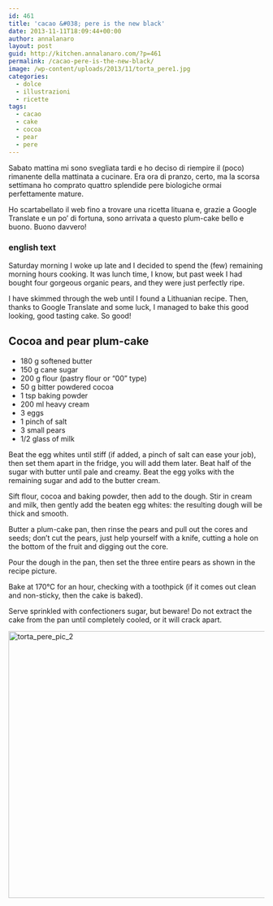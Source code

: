 ```yaml
---
id: 461
title: 'cacao &#038; pere is the new black'
date: 2013-11-11T18:09:44+00:00
author: annalanaro
layout: post
guid: http://kitchen.annalanaro.com/?p=461
permalink: /cacao-pere-is-the-new-black/
image: /wp-content/uploads/2013/11/torta_pere1.jpg
categories:
  - dolce
  - illustrazioni
  - ricette
tags:
  - cacao
  - cake
  - cocoa
  - pear
  - pere
---
```

Sabato mattina mi sono svegliata tardi e ho deciso di riempire il (poco) rimanente della mattinata a cucinare. Era ora di pranzo, certo, ma la scorsa settimana ho comprato quattro splendide pere biologiche ormai perfettamente mature.

Ho scartabellato il web fino a trovare una ricetta lituana e, grazie a Google Translate e un po&#8217; di fortuna, sono arrivata a questo plum-cake bello e buono. Buono davvero!

### english text

Saturday morning I woke up late and I decided to spend the (few) remaining morning hours cooking. It was lunch time, I know, but past week I had bought four gorgeous organic pears, and they were just perfectly ripe.

I have skimmed through the web until I found a Lithuanian recipe. Then, thanks to Google Translate and some luck, I managed to bake this good looking, good tasting cake. So good!

## Cocoa and pear plum-cake
* 180 g softened butter
* 150 g cane sugar
* 200 g flour (pastry flour or “00” type)
* 50 g bitter powdered cocoa
* 1 tsp baking powder
* 200 ml heavy cream
* 3 eggs
* 1 pinch of salt
* 3 small pears
* 1/2 glass of milk

Beat the egg whites until stiff (if added, a pinch of salt can ease your job), then set them apart in the fridge, you will add them later. Beat half of the sugar with butter until pale and creamy. Beat the egg yolks with the remaining sugar and add to the butter cream.
  
Sift flour, cocoa and baking powder, then add to the dough. Stir in cream and milk, then gently add the beaten egg whites: the resulting dough will be thick and smooth.
  
Butter a plum-cake pan, then rinse the pears and pull out the cores and seeds; don’t cut the pears, just help yourself with a knife, cutting a hole on the bottom of the fruit and digging out the core.
  
Pour the dough in the pan, then set the three entire pears as shown in the recipe picture.
  
Bake at 170°C for an hour, checking with a toothpick (if it comes out clean and non-sticky, then the cake is baked).
  
Serve sprinkled with confectioners sugar, but beware! Do not extract the cake from the pan until completely cooled, or it will crack apart.

<img class="alignnone size-full wp-image-464" alt="torta_pere_pic_2" src="http://kitchen.annalanaro.com/wp-content/uploads/2013/11/torta_pere_pic_2.jpg" width="700" height="525" srcset="http://kitchen.annalanaro.com/wp-content/uploads/2013/11/torta_pere_pic_2.jpg 700w, http://kitchen.annalanaro.com/wp-content/uploads/2013/11/torta_pere_pic_2-300x225.jpg 300w, http://kitchen.annalanaro.com/wp-content/uploads/2013/11/torta_pere_pic_2-624x468.jpg 624w" sizes="(max-width: 700px) 100vw, 700px" />